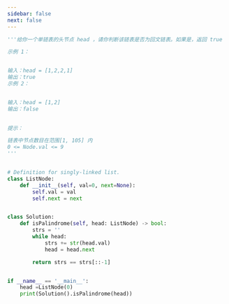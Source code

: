 ```yaml
---
sidebar: false
next: false
---
```

<BlogInfo/>






```python
'''给你一个单链表的头节点 head ，请你判断该链表是否为回文链表。如果是，返回 true ；否则，返回 false 。

示例 1：


输入：head = [1,2,2,1]
输出：true
示例 2：


输入：head = [1,2]
输出：false
 

提示：

链表中节点数目在范围[1, 105] 内
0 <= Node.val <= 9
'''


# Definition for singly-linked list.
class ListNode:
    def __init__(self, val=0, next=None):
        self.val = val
        self.next = next


class Solution:
    def isPalindrome(self, head: ListNode) -> bool:
        strs = ''
        while head:
            strs += str(head.val)
            head = head.next

        return strs == strs[::-1]


if __name__ == '__main__':
    head =ListNode(0)
    print(Solution().isPalindrome(head))

```






<ActionBox />
        
<style>#top-box {margin-top:0.5rem!important;}</style>